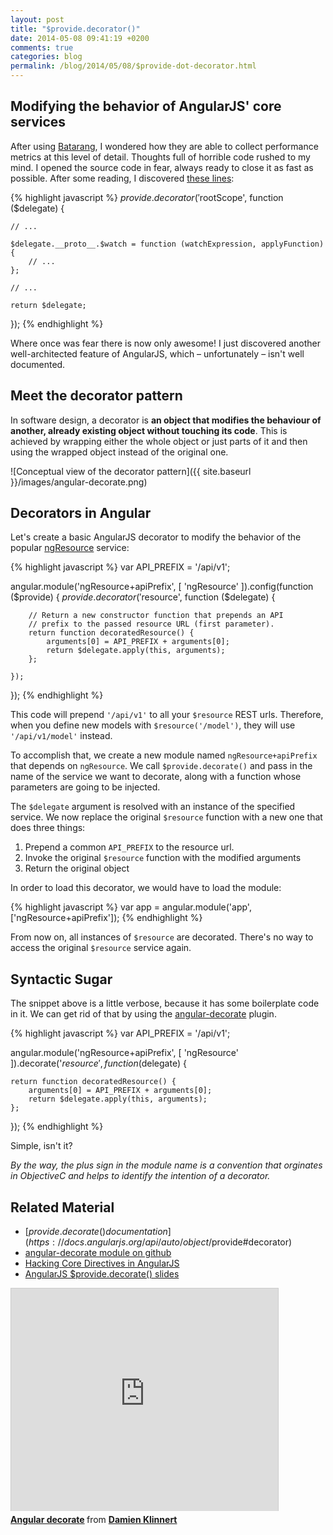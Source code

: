 ```yaml
---
layout: post
title: "$provide.decorator()"
date: 2014-05-08 09:41:19 +0200
comments: true
categories: blog
permalink: /blog/2014/05/08/$provide-dot-decorator.html
---
```


## Modifying the behavior of AngularJS' core services

After using [Batarang](https://chrome.google.com/webstore/detail/angularjs-batarang/ighdmehidhipcmcojjgiloacoafjmpfk), I wondered how they are able to collect performance metrics at this level of detail. Thoughts full of horrible code rushed to my mind. I opened the source code in fear, always ready to close it as fast as possible. After some reading, I discovered [these lines](https://github.com/angular/angularjs-batarang/blob/master/js/inject/debug.js#L712):

{% highlight javascript %}
$provide.decorator('$rootScope', function ($delegate) {

    // ...

    $delegate.__proto__.$watch = function (watchExpression, applyFunction) {
    	// ...
    };

    // ...

    return $delegate;
});
{% endhighlight %}

Where once was fear there is now only awesome! I just discovered another well-architected feature of AngularJS, which &ndash; unfortunately &ndash; isn't well documented.


## Meet the decorator pattern

In software design, a decorator is **an object that modifies the behaviour of another, already existing object without touching its code**. This is achieved by wrapping either the whole object or just parts of it and then using the wrapped object instead of the original one.

![Conceptual view of the decorator pattern]({{ site.baseurl }}/images/angular-decorate.png)


## Decorators in Angular

Let's create a basic AngularJS decorator to modify the behavior of the popular [ngResource](https://docs.angularjs.org/api/ngResource/service/$resource) service:

{% highlight javascript %}
var API_PREFIX = '/api/v1';

angular.module('ngResource+apiPrefix', [
    'ngResource'
]).config(function ($provide) {
	$provide.decorator('$resource', function ($delegate) {
	
		// Return a new constructor function that prepends an API
		// prefix to the passed resource URL (first parameter).
    	return function decoratedResource() {
        	arguments[0] = API_PREFIX + arguments[0];
	        return $delegate.apply(this, arguments);
    	};
    
	});
});
{% endhighlight %}

This code will prepend `'/api/v1'` to all your `$resource` REST urls. Therefore, when you define new models with `$resource('/model')`, they will use `'/api/v1/model'` instead.

To accomplish that, we create a new module named `ngResource+apiPrefix` that depends on `ngResource`. We call `$provide.decorate()` and pass in the name of the service we want to decorate, along with a function whose parameters are going to be injected.

The `$delegate` argument is resolved with an instance of the specified service. We now replace the original `$resource`  function with a new one that does three things:

1. Prepend a common `API_PREFIX` to the resource url.
2. Invoke the original `$resource` function with the modified arguments
3. Return the original object

In order to load this decorator, we would have to load the module:

{% highlight javascript %}
var app = angular.module('app', ['ngResource+apiPrefix']);
{% endhighlight %}

From now on, all instances of `$resource` are decorated. There's no way to access the original `$resource` service again.


## Syntactic Sugar

The snippet above is a little verbose, because it has some boilerplate code in it. We can get rid of that by using the [angular-decorate](https://github.com/damienklinnert/angular-decorate) plugin.


{% highlight javascript %}
var API_PREFIX = '/api/v1';

angular.module('ngResource+apiPrefix', [
    'ngResource'
]).decorate('$resource', function ($delegate) {
	
    return function decoratedResource() {
        arguments[0] = API_PREFIX + arguments[0];
        return $delegate.apply(this, arguments);
    };
    
});
{% endhighlight %}

Simple, isn't it?

*By the way, the plus sign in the module name is a convention that orginates in ObjectiveC and helps to identify the intention of a decorator.*


## Related Material

 - [$provide.decorate() documentation](https://docs.angularjs.org/api/auto/object/$provide#decorator)
 - [angular-decorate module on github](https://github.com/damienklinnert/angular-decorate)
 - [Hacking Core Directives in AngularJS](http://briantford.com/blog/angular-hacking-core.html?utm_source=javascriptweekly&utm_medium=email)
 - [AngularJS $provide.decorate() slides](https://www.slideshare.net/damienklinnert/angular-decorate)

 
<iframe src="http://www.slideshare.net/slideshow/embed_code/33332055" width="427" height="356" frameborder="0" marginwidth="0" marginheight="0" scrolling="no" style="border:1px solid #CCC; border-width:1px 1px 0; margin-bottom:5px; max-width: 100%;" allowfullscreen> </iframe> <div style="margin-bottom:5px"> <strong> <a href="https://www.slideshare.net/damienklinnert/angular-decorate" title="Angular decorate" target="_blank">Angular decorate</a> </strong> from <strong><a href="http://www.slideshare.net/damienklinnert" target="_blank">Damien Klinnert</a></strong> </div>

